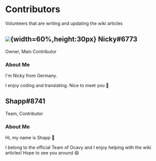 # Contributors
Volunteers that are writing and updating the wiki articles


## ![](https://cdn.discordapp.com/avatars/729343563401265193/009ddbb31824dca131de2d433b1d2ddb.png){width=60%,height:30px} Nicky#6773
Owner, Main Contributor

### About Me
I'm Nicky from Germany.

I enjoy coding and translating. Nice to meet you 👋


## Shapp#8741
Team, Contributor

### About Me
Hi, my name is Shapp 👋

I belong to the official Team of Ocavy and I enjoy helping with the wiki articles! Hope to see you around 😄